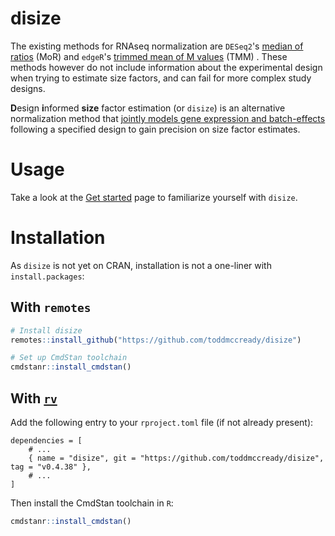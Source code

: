 # disize

The existing methods for RNAseq normalization are
`DESeq2`'s [median of ratios](https://genomebiology.biomedcentral.com/articles/10.1186/gb-2010-11-10-r106) (MoR)
and `edgeR`'s [trimmed mean of M values](https://genomebiology.biomedcentral.com/articles/10.1186/gb-2010-11-3-r25) (TMM) .
These methods however do not include information about the experimental design when trying to estimate size factors, and can fail for more complex study designs.

**D**esign **i**nformed **size** factor estimation (or `disize`) is an alternative normalization method that [jointly models gene expression and batch-effects](https://toddmccready.github.io/disize/articles/implementation.html) following a specified design to gain precision on size factor estimates.

# Usage

Take a look at the [Get started](https://toddmccready.github.io/disize/articles/disize.html) page to familiarize yourself with `disize`.

# Installation

As `disize` is not yet on CRAN, installation is not a one-liner with `install.packages`:

## With `remotes`
```R
# Install disize
remotes::install_github("https://github.com/toddmccready/disize")

# Set up CmdStan toolchain
cmdstanr::install_cmdstan()
```

## With [`rv`](https://a2-ai.github.io/rv-docs/)

Add the following entry to your `rproject.toml` file (if not already present):
```
dependencies = [
    # ...
    { name = "disize", git = "https://github.com/toddmccready/disize", tag = "v0.4.38" },
    # ...
]
```

Then install the CmdStan toolchain in `R`:
```R
cmdstanr::install_cmdstan()
```
